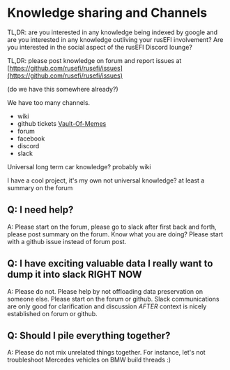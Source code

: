 # Knowledge sharing and Channels

TL,DR: are you interested in any knowledge being indexed by google and are you interested in any knowledge outliving your rusEFI involvement? Are you interested in the social aspect of the rusEFI Discord lounge?

TL,DR: please post knowledge on forum and report issues at [https://github.com/rusefi/rusefi/issues](https://github.com/rusefi/rusefi/issues)

(do we have this somewhere already?)

We have too many channels.

* wiki
* github tickets [Vault-Of-Memes](Vault-Of-Memes)
* forum
* facebook
* discord
* slack

Universal long term car knowledge? probably wiki

I have a cool project, it's my own not universal knowledge? at least a summary on the forum

## Q: I need help?

A: Please start on the forum, please go to slack after first back and forth, please post summary on the forum. Know what you are doing? Please start with a github issue instead of forum post.

## Q: I have exciting valuable data I really want to dump it into slack RIGHT NOW

A: Please do not. Please help by not offloading data preservation on someone else. Please start on the forum or github. Slack communications are only good for clarification and discussion *AFTER* context is nicely established on forum or github.

## Q: Should I pile everything together?

A: Please do not mix unrelated things together. For instance, let's not troubleshoot Mercedes vehicles on BMW build threads :)
